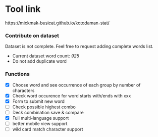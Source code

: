# Tool link
https://mickmak-busicat.github.io/kotodaman-stat/

### Contribute on dataset
Dataset is not complete. Feel free to request adding complete words list.
- Current dataset word count: *925*
- Do not add duplicate word

### Functions
- [x] Choose word and see occurrence of each group by number of characters
- [x] Check word occurence for word starts with/ends with xxx
- [x] Form to submit new word
- [ ] Check possible highest combo
- [ ] Deck combination save & compare
- [x] Full multi-language support
- [ ] better mobile view support
- [ ] wild card match character support
